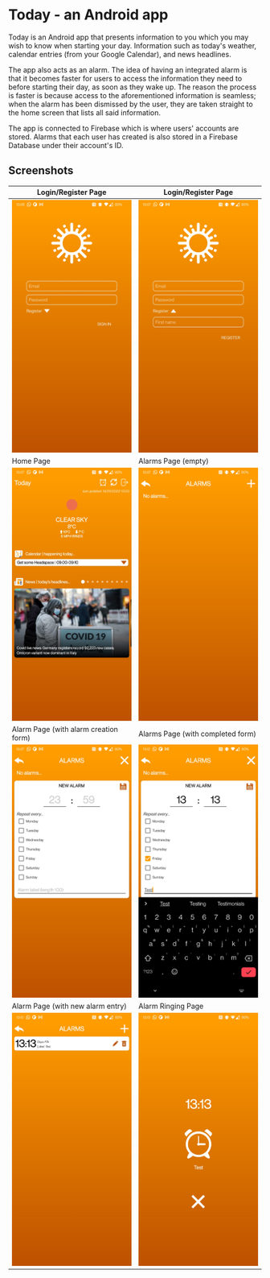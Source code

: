 # Today - an Android app
Today is an Android app that presents information to you which you may wish to know when starting your day. Information such as today's weather, calendar entries (from your Google Calendar), and news headlines.

The app also acts as an alarm. The idea of having an integrated alarm is that it becomes faster for users to access the information they need to before starting their day, as soon as they wake up. The reason the process is faster is because access to the aforementioned information is seamless; when the alarm has been dismissed by the user, they are taken straight to the home screen that lists all said information.

The app is connected to Firebase which is where users' accounts are stored. Alarms that each user has created is also stored in a Firebase Database under their account's ID.

## Screenshots

| Login/Register Page                                 | Login/Register Page                            |
|-----------------------------------------------------|------------------------------------------------|
| <img src ='screenshots/login.jpg'>                  | <img src ='screenshots/register.jpg'>          |
| Home Page                                           | Alarms Page (empty)                            |
| <img src ='screenshots/home.jpg'>                   | <img src ='screenshots/alarms-list-empty.jpg'> |
| Alarm Page (with alarm creation form)               | Alarms Page (with completed form)              |
| <img src ='screenshots/new-alarm.jpg'>              | <img src ='screenshots/new-alarm-filled.jpg'>  |
| Alarm Page (with new alarm entry)                   | Alarm Ringing Page                             |
| <img src ='screenshots/alarms-list-with-entry.jpg'> | <img src ='screenshots/alarm-ringing.jpg'>     |
